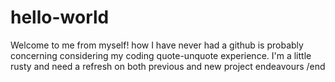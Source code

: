 # hello-world
Welcome to me from myself! 
how I have never had a github is probably concerning considering my coding quote-unquote experience. 
I'm a little rusty and need a refresh on both previous and new project endeavours
/end
